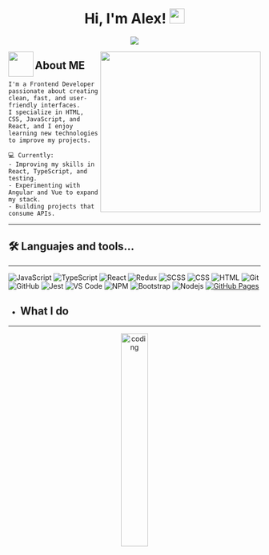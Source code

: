 <h1 align="center">
  Hi, I'm Alex!
  <img src="https://media.giphy.com/media/hvRJCLFzcasrR4ia7z/giphy.gif" width="30">
</h1>

<div align="center">
<img src="https://readme-typing-svg.herokuapp.com?font=Architects+Daughter&color=449DFC&size=27&center=true&lines=Developer+Front-End...;I+have+20+years...;Always+learning..." />  
</div>

<picture align="right"><img align="right" src="https://media.tenor.com/pPoUmi0Z1fUAAAAC/cat-pet.gif" width="320" /></picture>




  <img align="left" src = "https://github.com/7oSkaaa/7oSkaaa/blob/main/Images/about_me.gif?raw=true" width = 50px>
  <h2 align="left" border-bottom="unset" >About ME</h2>




```
I'm a Frontend Developer passionate about creating clean, fast, and user-friendly interfaces.  
I specialize in HTML, CSS, JavaScript, and React, and I enjoy learning new technologies to improve my projects.  

💻 Currently:
- Improving my skills in React, TypeScript, and testing.
- Experimenting with Angular and Vue to expand my stack.
- Building projects that consume APIs.
```
<hr>


## 🛠️ Languajes and tools...
-------------------
![JavaScript](https://img.shields.io/badge/-JavaScript-000?&logo=JavaScript)
![TypeScript](https://img.shields.io/badge/-TypeScript-000?&logo=TypeScript&logoColor=007ACC)
![React](https://img.shields.io/badge/-React-000?&logo=React)
![Redux](https://img.shields.io/badge/-Redux-000?&logo=Redux)
![SCSS](https://img.shields.io/badge/-SCSS-000?&logo=Sass)
![CSS](https://img.shields.io/badge/-CSS-000?&logo=CSS3)
![HTML](https://img.shields.io/badge/-HTML-000?&logo=HTML5)
![Git](https://img.shields.io/badge/-Git-000?&logo=Git)
![GitHub](https://img.shields.io/badge/-GitHub-000?&logo=GitHub)
![Jest](https://img.shields.io/badge/-Jest-000?&logo=Jest)
![VS Code](https://img.shields.io/badge/-VS%20Code-000?&logo=Visual-Studio-Code)
![NPM](https://img.shields.io/badge/-NPM-000?&logo=NPM)
![Bootstrap](https://img.shields.io/badge/-Bootstrap-000?&logo=Bootstrap)
![Nodejs](https://img.shields.io/badge/-Nodejs-000?&logo=Node.js)
<a href="#"><img alt="GitHub Pages" src="https://img.shields.io/badge/GitHub%20Pages-000.svg?logo=github&logoColor=white"></a> 


<!--
### 💻 Profile Stats

<img alt="Alex's Github Stats" src="https://github-readme-stats.vercel.app/api/?username=Alex0-8&show_icons=true&include_all_commits=true&count_private=true&theme=react&hide_border=true&bg_color=1F222E&title_color=F85D7F&icon_color=F8D866" height="192px"/><img alt="Alex's Top Languages" src="https://github-readme-stats.vercel.app/api/top-langs/?username=Alex0-8&langs_count=8&layout=compact&theme=react&hide_border=true&bg_color=1F222E&title_color=F85D7F&icon_color=F8D866" height="192px"/>


### 🔥 Streak Stats

![Alex's GitHub stats](https://github-readme-streak-stats.herokuapp.com/?user=Alex0-8&theme=tokyonight)
-->



- <h2>What I do</h2>
-------------------
<div align="center">
<img src="https://media2.giphy.com/media/v1.Y2lkPTc5MGI3NjExdXZwNGtxa3JhbDNoNGh6NGkxa2pvZmt4MHBkbjg4aXJidDAwbWRpZCZlcD12MV9pbnRlcm5hbF9naWZfYnlfaWQmY3Q9Zw/hvEdKpliYKcY0s4Pak/giphy.gif" alt="coding" width="33%"/>
</div>
